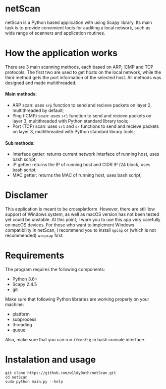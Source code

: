 netScan
=====

netScan is a Python based application with using Scapy library. Its main task is to provide convenient tools for auditing a local network, such as wide range of scanners and application routines.

How the application works
=====

There are 3 main scanning methods, each based on ARP, ICMP and TCP protocols. The first two are used to get hosts on the local network, while the third method gets the port information of the selected host. All methods was designed and made multithreaded.

#### Main methods:

+ ARP scan: uses `srp` function to send and recieve packets on layer 2, multithreaded by default;
+ Ping (ICMP) scan: uses `sr1` function to send and recieve packets on layer 3, multithreaded with Python standard library tools;
+ Port (TCP) scan: uses `sr1` and `sr` functions to send and recieve packets on layer 3, multithreaded with Python standard library tools;

#### Sub methods:

+ Interface getter: returns current network interface of running host, uses bash script;
+ IP getter: returns the IP of running host and CIDR IP /24 block, uses bash script;
+ MAC getter: returns the MAC of running host, uses bash script;

Disclamer
=====

This application is meant to be crossplatform. However, there are still low support of Windows system, as well as macOS version has not been tested yet could be unstable. At this point, I warn you to use this app very carefully on macOS devices. For those who want to implement Windows compatibility in netScan, I recommend you to install `npcap` or (which is not recommended) `winpcap` first.

Requirements
=====

The program requires the following components:

+ Python 3.6+
+ Scapy 2.4.5
+ git

Make sure that following Python libraries are working properly on your machine:

+ platform
+ subprocess
+ threading
+ queue

Also, make sure that you can run `ifconfig` in bash console interface.

Instalation and usage
=====

```
git clone https://github.com/w1ldy0uth/netScan.git
cd netScan
sudo python main.py --help
```
